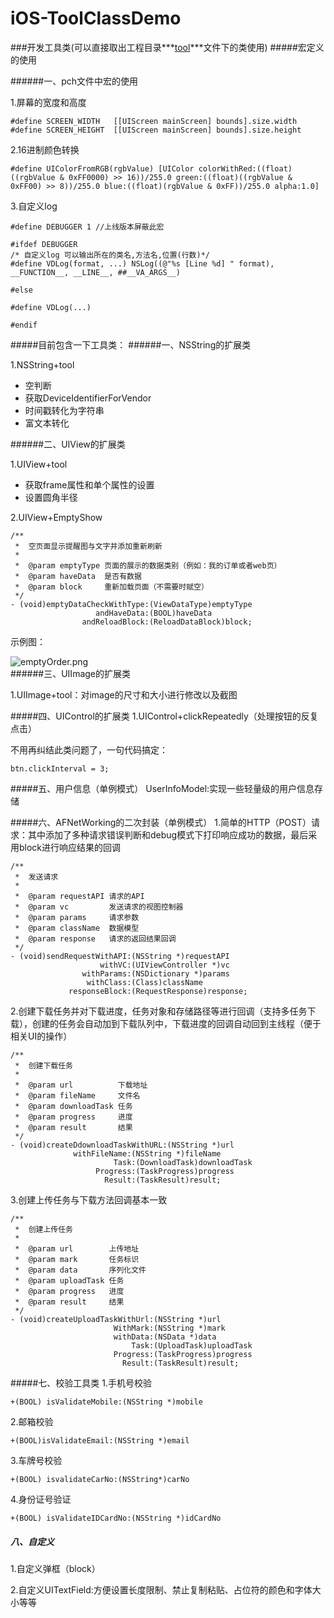 # iOS-ToolClassDemo
###开发工具类(可以直接取出工程目录***[tool](https://github.com/VolientDuan/iOS-ToolClassDemo/tree/master/testToolDemo/testToolDemo/tool)***文件下的类使用)
#####宏定义的使用

######一、pch文件中宏的使用

1.屏幕的宽度和高度

	#define SCREEN_WIDTH   [[UIScreen mainScreen] bounds].size.width
	#define SCREEN_HEIGHT  [[UIScreen mainScreen] bounds].size.height

2.16进制颜色转换

	#define UIColorFromRGB(rgbValue) [UIColor colorWithRed:((float)((rgbValue & 0xFF0000) >> 16))/255.0 green:((float)((rgbValue & 0xFF00) >> 8))/255.0 blue:((float)(rgbValue & 0xFF))/255.0 alpha:1.0]
3.自定义log

	#define DEBUGGER 1 //上线版本屏蔽此宏
	
	#ifdef DEBUGGER
	/* 自定义log 可以输出所在的类名,方法名,位置(行数)*/
	#define VDLog(format, ...) NSLog((@"%s [Line %d] " format), __FUNCTION__, __LINE__, ##__VA_ARGS__)
	
	#else
	
	#define VDLog(...)
	
	#endif


#####目前包含一下工具类：
######一、NSString的扩展类

1.NSString+tool

* 空判断
* 获取DeviceIdentifierForVendor
* 时间戳转化为字符串
* 富文本转化

######二、UIView的扩展类

1.UIView+tool

* 获取frame属性和单个属性的设置
* 设置圆角半径

2.UIView+EmptyShow

	/**
	 *  空页面显示提醒图与文字并添加重新刷新
	 *
	 *  @param emptyType 页面的展示的数据类别（例如：我的订单或者web页）
	 *  @param haveData  是否有数据
	 *  @param block     重新加载页面（不需要时赋空）
	 */
	- (void)emptyDataCheckWithType:(ViewDataType)emptyType
	                   andHaveData:(BOOL)haveData
	                andReloadBlock:(ReloadDataBlock)block;
示例图：

![emptyOrder.png](https://github.com/VolientDuan/iOS-ToolClassDemo/blob/master/md+image/emptyOrder.png?raw=true)	                
######三、UIImage的扩展类

1.UIImage+tool：对image的尺寸和大小进行修改以及截图

#####四、UIControl的扩展类
1.UIControl+clickRepeatedly（处理按钮的反复点击）

不用再纠结此类问题了，一句代码搞定：

	btn.clickInterval = 3;
#####五、用户信息（单例模式）
UserInfoModel:实现一些轻量级的用户信息存储

#####六、AFNetWorking的二次封装（单例模式）
1.简单的HTTP（POST）请求：其中添加了多种请求错误判断和debug模式下打印响应成功的数据，最后采用block进行响应结果的回调

	/**
	 *  发送请求
	 *
	 *  @param requestAPI 请求的API
	 *  @param vc         发送请求的视图控制器
	 *  @param params     请求参数
	 *  @param className  数据模型
	 *  @param response   请求的返回结果回调
	 */
	- (void)sendRequestWithAPI:(NSString *)requestAPI
	                    withVC:(UIViewController *)vc
	                withParams:(NSDictionary *)params
	                 withClass:(Class)className
	             responseBlock:(RequestResponse)response;

2.创建下载任务并对下载进度，任务对象和存储路径等进行回调（支持多任务下载），创建的任务会自动加到下载队列中，下载进度的回调自动回到主线程（便于相关UI的操作）

	/**
	 *  创建下载任务
	 *
	 *  @param url          下载地址
	 *  @param fileName     文件名
	 *  @param downloadTask 任务
	 *  @param progress     进度
	 *  @param result       结果
	 */
	- (void)createDdownloadTaskWithURL:(NSString *)url
	              withFileName:(NSString *)fileName
	                       Task:(DownloadTask)downloadTask
	                   Progress:(TaskProgress)progress
	                     Result:(TaskResult)result;

3.创建上传任务与下载方法回调基本一致

	/**
	 *  创建上传任务
	 *
	 *  @param url        上传地址
	 *  @param mark       任务标识
	 *  @param data       序列化文件
	 *  @param uploadTask 任务
	 *  @param progress   进度
	 *  @param result     结果
	 */
	- (void)createUploadTaskWithUrl:(NSString *)url
	                       WithMark:(NSString *)mark
	                       withData:(NSData *)data
	                           Task:(UploadTask)uploadTask
	                       Progress:(TaskProgress)progress
	                         Result:(TaskResult)result;
                         
#####七、校验工具类
1.手机号校验

	+(BOOL) isValidateMobile:(NSString *)mobile
2.邮箱校验

	+(BOOL)isValidateEmail:(NSString *)email
3.车牌号校验

	+(BOOL) isvalidateCarNo:(NSString*)carNo
4.身份证号验证

	+(BOOL) isValidateIDCardNo:(NSString *)idCardNo
##### 八、自定义
1.自定义弹框（block）

2.自定义UITextField:方便设置长度限制、禁止复制粘贴、占位符的颜色和字体大小等等
